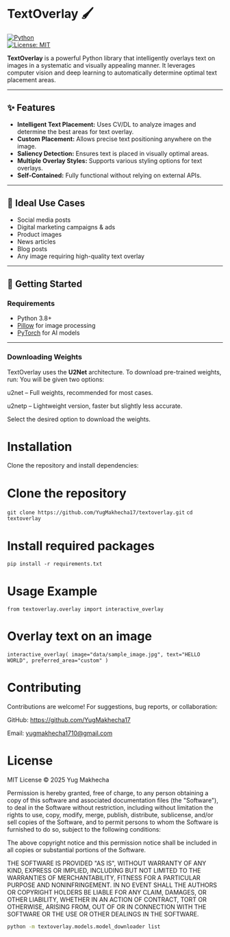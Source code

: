 # TextOverlay 🖌️

[![Python](https://img.shields.io/badge/python-3.8+-blue)](https://www.python.org/)  
[![License: MIT](https://img.shields.io/badge/License-MIT-yellow.svg)](LICENSE)  

**TextOverlay** is a powerful Python library that intelligently overlays text on images in a systematic and visually appealing manner. It leverages computer vision and deep learning to automatically determine optimal text placement areas.

---

## ✨ Features

- **Intelligent Text Placement:** Uses CV/DL to analyze images and determine the best areas for text overlay.  
- **Custom Placement:** Allows precise text positioning anywhere on the image.  
- **Saliency Detection:** Ensures text is placed in visually optimal areas.  
- **Multiple Overlay Styles:** Supports various styling options for text overlays.  
- **Self-Contained:** Fully functional without relying on external APIs.  

---

## 🎯 Ideal Use Cases

- Social media posts  
- Digital marketing campaigns & ads  
- Product images  
- News articles  
- Blog posts  
- Any image requiring high-quality text overlay  

---

## 🚀 Getting Started

### Requirements

- Python 3.8+  
- [Pillow](https://pillow.readthedocs.io/) for image processing  
- [PyTorch](https://pytorch.org/) for AI models  

---

### Downloading Weights

TextOverlay uses the **U2Net** architecture. To download pre-trained weights, run:
You will be given two options:

u2net – Full weights, recommended for most cases.

u2netp – Lightweight version, faster but slightly less accurate.

Select the desired option to download the weights.

# Installation

Clone the repository and install dependencies:

# Clone the repository
`git clone https://github.com/YugMakhecha17/textoverlay.git`
`cd textoverlay`

# Install required packages
`pip install -r requirements.txt`

# Usage Example
```from textoverlay.overlay import interactive_overlay```

# Overlay text on an image
`interactive_overlay(
    image="data/sample_image.jpg",
    text="HELLO WORLD",
    preferred_area="custom"
)`

# Contributing

Contributions are welcome! For suggestions, bug reports, or collaboration:

GitHub: https://github.com/YugMakhecha17

Email: yugmakhecha1710@gmail.com

# License

MIT License © 2025 Yug Makhecha

Permission is hereby granted, free of charge, to any person obtaining a copy
of this software and associated documentation files (the "Software"), to deal
in the Software without restriction, including without limitation the rights
to use, copy, modify, merge, publish, distribute, sublicense, and/or sell
copies of the Software, and to permit persons to whom the Software is
furnished to do so, subject to the following conditions:

The above copyright notice and this permission notice shall be included in all
copies or substantial portions of the Software.

THE SOFTWARE IS PROVIDED "AS IS", WITHOUT WARRANTY OF ANY KIND, EXPRESS OR
IMPLIED, INCLUDING BUT NOT LIMITED TO THE WARRANTIES OF MERCHANTABILITY,
FITNESS FOR A PARTICULAR PURPOSE AND NONINFRINGEMENT. IN NO EVENT SHALL THE
AUTHORS OR COPYRIGHT HOLDERS BE LIABLE FOR ANY CLAIM, DAMAGES, OR OTHER
LIABILITY, WHETHER IN AN ACTION OF CONTRACT, TORT OR OTHERWISE, ARISING FROM,
OUT OF OR IN CONNECTION WITH THE SOFTWARE OR THE USE OR OTHER DEALINGS IN THE
SOFTWARE.

```bash
python -m textoverlay.models.model_downloader list

